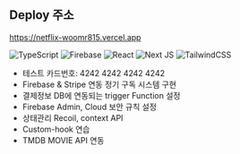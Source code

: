 ## Deploy 주소
https://netflix-woomr815.vercel.app

![TypeScript](https://img.shields.io/badge/typescript-%23007ACC.svg?style=for-the-badge&logo=typescript&logoColor=white)
![Firebase](https://img.shields.io/badge/Firebase-039BE5?style=for-the-badge&logo=Firebase&logoColor=white)
![React](https://img.shields.io/badge/react-%2320232a.svg?style=for-the-badge&logo=react&logoColor=%2361DAFB)
![Next JS](https://img.shields.io/badge/Next-black?style=for-the-badge&logo=next.js&logoColor=white)
![TailwindCSS](https://img.shields.io/badge/tailwindcss-%2338B2AC.svg?style=for-the-badge&logo=tailwind-css&logoColor=white)

- 테스트 카드번호: 4242 4242 4242 4242
- Firebase & Stripe 연동 정기 구독 시스템 구현
- 결제정보 DB에 연동되는 trigger Function 설정
- Firebase Admin, Cloud 보안 규칙 설정
- 상태관리 Recoil, context API
- Custom-hook 연습
- TMDB MOVIE API 연동


